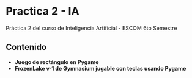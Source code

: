 # Practica 2 - IA

Práctica 2 del curso de Inteligencia Artificial - ESCOM 6to Semestre

## Contenido

- **Juego de rectángulo en Pygame**
- **FrozenLake v-1 de Gymnasium jugable con teclas usando Pygame**
